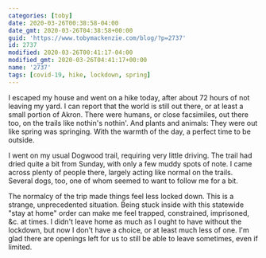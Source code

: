 ```yaml
---
categories: [toby]
date: 2020-03-26T00:38:58-04:00
date_gmt: 2020-03-26T04:38:58+00:00
guid: 'https://www.tobymackenzie.com/blog/?p=2737'
id: 2737
modified: 2020-03-26T00:41:17-04:00
modified_gmt: 2020-03-26T04:41:17+00:00
name: '2737'
tags: [covid-19, hike, lockdown, spring]
---
```


I escaped my house and went on a hike today, after about 72 hours of not leaving my yard.<!--more-->  I can report that the world is still out there, or at least a small portion of Akron.  There were humans, or close facsimiles, out there too, on the trails like nothin's nothin'.  And plants and animals:  They were out like spring was springing.  With the warmth of the day, a perfect time to be outside.

I went on my usual Dogwood trail, requiring very little driving.  The trail had dried quite a bit from Sunday, with only a few muddy spots of note.  I came across plenty of people there, largely acting like normal on the trails.  Several dogs, too, one of whom seemed to want to follow me for a bit.

The normalcy of the trip made things feel less locked down.  This is a strange, unprecedented situation.  Being stuck inside with this statewide "stay at home" order can make me feel trapped, constrained, imprisoned, &c. at times.  I didn't leave home as much as I ought to have without the lockdown, but now I don't have a choice, or at least much less of one.  I'm glad there are openings left for us to still be able to leave sometimes, even if limited.
